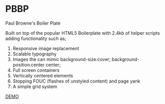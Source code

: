 # PBBP

Paul Browne's Boiler Plate

Built on top of the popular HTML5 Boilerplate with 2.4kb of helper scripts adding functionality such as;

1. Responsive image replacement
2. Scalable typography
3. Images the can mimic background-size:cover; background-position:center center;
4. Full screen containers
5. Vertically centered elements
6. Stopping FOUC (flashes of unstyled content) and page yank
7. A simple grid system

[DEMO](https://rawgit.com/Paul-Browne/PBBP/master/_jaygrid-dist/index.html)
